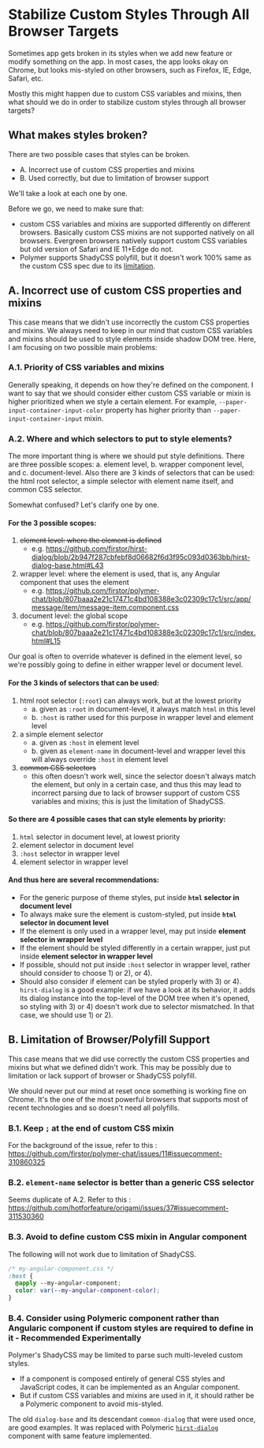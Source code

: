 # Stabilize Custom Styles Through All Browser Targets

Sometimes app gets broken in its styles when we add new feature or modify something on the app. In most cases, the app looks okay on Chrome, but looks mis-styled on other browsers, such as Firefox, IE, Edge, Safari, etc.

Mostly this might happen due to custom CSS variables and mixins, then what should we do in order to stabilize custom styles through all browser targets?


## What makes styles broken?

There are two possible cases that styles can be broken.
  * A. Incorrect use of custom CSS properties and mixins
  * B. Used correctly, but due to limitation of browser support

We'll take a look at each one by one.

Before we go, we need to make sure that:
  * custom CSS variables and mixins are supported differently on different browsers.
    Basically custom CSS mixins are not supported natively on all browsers. Evergreen browsers natively support custom CSS variables but old version of Safari and IE 11+Edge do not.
  * Polymer supports ShadyCSS polyfill, but it doesn't work 100% same as the custom CSS spec due to its [limitation](https://github.com/webcomponents/shadycss#limitations).


## A. Incorrect use of custom CSS properties and mixins

This case means that we didn't use incorrectly the custom CSS properties and mixins. We always need to keep in our mind that custom CSS variables and mixins should be used to style elements inside shadow DOM tree. Here, I am focusing on two possible main problems:

### A.1. Priority of CSS variables and mixins
Generally speaking, it depends on how they're defined on the component. I want to say that we should consider either custom CSS variable or mixin is higher prioritized when we style a certain element. For example, `--paper-input-container-input-color` property has higher priority than `--paper-input-container-input` mixin.

### A.2. Where and which selectors to put to style elements?
The more important thing is where we should put style definitions. There are three possible scopes: a. element level, b. wrapper component level, and c. document-level. Also there are 3 kinds of selectors that can be used: the html root selector, a simple selector with element name itself, and common CSS selector.

Somewhat confused? Let's clarify one by one.

#### For the 3 possible scopes:
1) ~~element level: where the element is defined~~
    * e.g. https://github.com/firstor/hirst-dialog/blob/2b947f287cbfebf8d06682f6d3f95c093d0363bb/hirst-dialog-base.html#L43
2) wrapper level: where the element is used, that is, any Angular component that uses the element
    * e.g. https://github.com/firstor/polymer-chat/blob/807baaa2e21c17471c4bd108388e3c02309c17c1/src/app/message/item/message-item.component.css
3) document level: the global scope
    * e.g. https://github.com/firstor/polymer-chat/blob/807baaa2e21c17471c4bd108388e3c02309c17c1/src/index.html#L15

Our goal is often to override whatever is defined in the element level, so we're possibly going to define in either wrapper level or document level.

#### For the 3 kinds of selectors that can be used:
1) html root selector (`:root`) can always work, but at the lowest priority
    * a. given as `:root` in document-level, it always match `html` in this level
    * b. `:host` is rather used for this purpose in wrapper level and element level
2) a simple element selector
    * a. given as `:host` in element level
    * b. given as `element-name` in document-level and wrapper level
      this will always override `:host` in element level
3) ~~common CSS selectors~~
    * this often doesn't work well, since the selector doesn't always match the element, but only in a certain case, and thus this may lead to incorrect parsing due to lack of browser support of custom CSS variables and mixins; this is just the limitation of ShadyCSS.

#### So there are 4 possible cases that can style elements by priority:
1) `html` selector in document level, at lowest priority
2) element selector in document level
3) `:host` selector in wrapper level
4) element selector in wrapper level

#### And thus here are several recommendations:
* For the generic purpose of theme styles, put inside **`html` selector in document level**
* To always make sure the element is custom-styled, put inside **`html` selector in document level**
* If the element is only used in a wrapper level, may put inside **element selector in wrapper level**
* If the element should be styled differently in a certain wrapper, just put inside **element selector in wrapper level**
* If possible, should not put inside `:host` selector in wrapper level, rather should consider to choose 1) or 2), or 4).
* Should also consider if element can be styled properly with 3) or 4). `hirst-dialog` is a good example: if we have a look at its behavior, it adds its dialog instance into the top-level of the DOM tree when it's opened, so styling with 3) or 4) doesn't work due to selector mismatched. In that case, we should use 1) or 2).


## B. Limitation of Browser/Polyfill Support

This case means that we did use correctly the custom CSS properties and mixins but what we defined didn't work. This may be possibly due to limitation or lack support of browser or ShadyCSS polyfill.

We should never put our mind at reset once something is working fine on Chrome. It's the one of the most powerful browsers that supports most of recent technologies and so doesn't need all polyfills.

### B.1. Keep `;` at the end of custom CSS mixin
For the background of the issue, refer to this : https://github.com/firstor/polymer-chat/issues/11#issuecomment-310860325

### B.2. `element-name` selector is better than a generic CSS selector
Seems duplicate of A.2.
Refer to this : https://github.com/hotforfeature/origami/issues/37#issuecomment-311530360

### B.3. Avoid to define custom CSS mixin in Angular component
The following will not work due to limitation of ShadyCSS.
```css
/* my-angular-component.css */
:host {
  @apply --my-angular-component;
  color: var(--my-angular-component-color);
}
```

### B.4. Consider using Polymeric component rather than Angularic component if custom styles are required to define in it - Recommended Experimentally
Polymer's ShadyCSS may be limited to parse such multi-leveled custom styles.
* If a component is composed entirely of general CSS styles and JavaScript codes, it can be implemented as an Angular component.
* But if custom CSS variables and mixins are used in it, it should rather be a Polymeric component to avoid mis-styled.

The old `dialog-base` and its descendant `common-dialog` that were used once, are good examples. It was replaced with Polymeric [`hirst-dialog`](https://github.com/firstor/hirst-dialog) component with same feature implemented.
